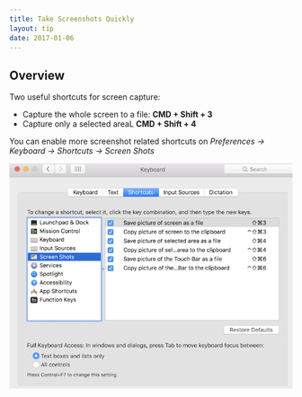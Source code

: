 ```yaml
---
title: Take Screenshots Quickly
layout: tip
date: 2017-01-06
---
```


## Overview

Two useful shortcuts for screen capture:

* Capture the whole screen to a file: **CMD + Shift + 3**
* Capture only a selected areaL **CMD + Shift + 4**

You can enable more screenshot related shortcuts on *Preferences -> Keyboard -> Shortcuts -> Screen Shots*

![screenshots](/assets/images/tips/screenshots.png)
